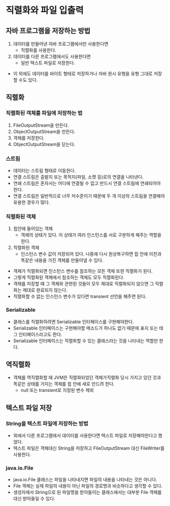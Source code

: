 # 직렬화와 파일 입출력
## 자바 프로그램을 저장하는 방법
  1. 데이터를 만들어낸 자바 프로그램에서만 사용한다면
     - 직렬화를 사용한다.
  2. 데이터를 다른 프로그램에서도 사용한다면
     - 일반 텍스트 파일로 저장한다.
  - 이 외에도 데이터를 바이트 형태로 저장하거나 자바 원시 유형을 유형 그대로 저장할 수도 있다.
## 직렬화
### 직렬화된 객체를 파일에 저장하는 법
1. FileOutputStream을 만든다.
2. ObjectOutputStream을 만든다.
3. 객체를 저장한다.
4. ObjectOutputStream을 닫는다.
### 스트림
- 데이터는 스트림 형태로 이동한다.
- 연결 스트림은 출발지 또는 목적지(파일, 소켓 등)로의 연결을 나타낸다.
- 연쇄 스트림은 혼자서는 어디에 연결될 수 없고 반드시 연결 스트림에 연쇄되어야 한다.
- 연결 스트림은 일반적으로 너무 저수준이기 때문에 두 개 이상의 스트림을 연결해야 유용한 경우가 많다.
### 직렬화된 객체
1. 힙안에 들어있는 객체
   - 객체의 상태가 있다. 이 상태가 여러 인스턴스를 서로 구분하게 해주는 역할을 한다.
2. 직렬화된 객체
   - 인스턴스 변수 값이 저장되어 있다. 나중에 다시 원상복구하면 힙 안에 이전과 똑같은 내용을 가진 객체를 만들어낼 수 있다.
- 객체가 직렬화되면 인스턴스 변수를 참조하는 모든 객체 또한 직렬화가 된다.
- 그렇게 직렬화된 객체에서 참조하는 객체도 모두 직렬화된다.
- 객체를 저장할 때 그 객체와 관련된 것들이 모두 제대로 직렬화되지 않으면 그 직렬화는 제대로 완료되지 않는다.
- 직렬화할 수 없는 인스턴스 변수가 있다면 transient 선언을 해주면 된다.
### Serializable
- 클래스를 직렬화하려면 Serializable 인터페이스를 구현해야한다.
- Serializable 인터페이스는 구현해야할 메소드가 하나도 없기 때문에 표지 또는 태그 인터페이스라고도 한다.
- Serializable 인터페이스는 직렬화할 수 있는 클래스라는 것을 나타내는 역할만 한다.
## 역직렬화
- 객체를 역직렬화할 때 JVM은 직렬화되었던 객체가직렬화 당시 가지고 있던 것과 똑같은 상태를 가지는 객체를 힙 안에 새로 만드려 한다.
  - null 또는 transient로 지정된 변수 제외
## 텍스트 파일 저장
### String을 텍스트 파일에 저장하는 방법
- 위에서 다른 프로그램에서 데이터를 사용한다면 텍스트 파일로 저장해야한다고 했었다.
- 텍스트 파일은 객체대신 String을 저장하고 FileOutputStream 대신 FileWriter를 사용한다.
### java.io.File
- java.io.File 클래스는 파일을 나타내지면 파일의 내용을 나타내는 것은 아니다.
- File 객체는 실제 파일의 내용이 아닌 파일의 경로명과 비슷하다고 생각할 수 있다.
- 생성자에서 String으로 된 파일명을 받아들이는 클래스에서는 대부분 File 객체를 대신 받아들일 수 있다.
